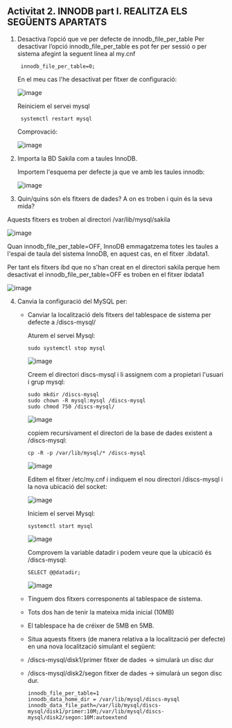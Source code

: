 ## Activitat 2. INNODB part I. REALITZA ELS SEGÜENTS APARTATS
1. Desactiva l’opció que ve per defecte de innodb_file_per_table
    Per desactivar l’opció innodb_file_per_table es pot fer per sessió o per sistema afegint la seguent línea al my.cnf
        
        innodb_file_per_table=0;
    En el meu cas l'he desactivat per fitxer de configuració:
    
    ![image](https://user-images.githubusercontent.com/61474562/161381390-c0b58909-d299-41db-acd5-3185369f5ab8.png)
    
    Reiniciem el servei mysql
    
        systemctl restart mysql
        
    Comprovació:
    
    ![image](https://user-images.githubusercontent.com/61474562/161381496-87184314-a7de-45e8-903e-25d6918d1ed2.png)


2. Importa la BD Sakila com a taules InnoDB. 
    
    Importem l'esquema per defecte ja que ve amb les taules innodb:
    
    ![image](https://user-images.githubusercontent.com/61474562/158664448-a3c5b17c-017a-4dd4-bc51-0438546d39c4.png)


3.    Quin/quins són els fitxers de dades? A on es troben i quin és la seva mida?
   
   Aquests fitxers es troben al directori /var/lib/mysql/sakila
    
   ![image](https://user-images.githubusercontent.com/61474562/161381582-291f091a-20f0-4483-b179-fdbd5efbdc73.png)
   
   Quan innodb_file_per_table=OFF, InnoDB emmagatzema totes les taules a l'espai de taula del sistema InnoDB, en aquest cas, en el fitxer .ibdata1.
   
   Per tant els fitxers ibd que no s'han creat en el directori sakila perque hem desactivat el innodb_file_per_table=OFF es troben en el fitxer ibdata1
   
   ![image](https://user-images.githubusercontent.com/61474562/161381773-24593c38-d255-418d-be38-ca99b5e2d368.png)

   
4.    Canvia la configuració del MySQL per:
      - Canviar la localització dels fitxers del tablespace de sistema per defecte a /discs-mysql/
        
        Aturem el servei Mysql:
        
            sudo systemctl stop mysql
        
        ![image](https://user-images.githubusercontent.com/61474562/161381920-9e159cf2-c08c-4ae8-9fb3-eab7d6fc44e9.png)
        
        Creem el directori discs-mysql i li assignem com a propietari l'usuari i grup mysql:
        
            sudo mkdir /discs-mysql
            sudo chown -R mysql:mysql /discs-mysql
            sudo chmod 750 /discs-mysql/

        ![image](https://user-images.githubusercontent.com/61474562/161381973-3b752839-2326-4aab-8948-42436846b5de.png)
        
        copiem recursivament el directori de la base de dades existent a /discs-mysql:
        
            cp -R -p /var/lib/mysql/* /discs-mysql
        
        ![image](https://user-images.githubusercontent.com/61474562/161382006-09230d5b-c316-46c4-b053-57aa076e069a.png)
        
        Editem el fitxer /etc/my.cnf i indiquem el nou directori /discs-mysql i la nova ubicació del socket:
        
        ![image](https://user-images.githubusercontent.com/61474562/161382289-f51a87d5-7ab3-4362-8778-3a4bd9b6ec9d.png)
        
        Iniciem el servei Mysql:
        
            systemctl start mysql

        ![image](https://user-images.githubusercontent.com/61474562/161382310-d44d9bb4-1cce-47b2-a21d-9e1df8de2a16.png)
        
        Comprovem la variable datadir i podem veure que la ubicació és /discs-mysql:
        
            SELECT @@datadir;

        ![image](https://user-images.githubusercontent.com/61474562/161382328-d6bdf703-2ad9-4c59-aa72-9d37b948b9b2.png)
        
      - Tinguem dos fitxers corresponents al tablespace de sistema.
      - Tots dos han de tenir la mateixa mida inicial (10MB) 
      - El tablespace ha de créixer de 5MB en 5MB.
      - Situa aquests fitxers (de manera relativa a la localització per defecte) en una nova localització simulant el següent:
      - /discs-mysql/disk1/primer fitxer de dades → simularà un disc dur
      - /discs-mysql/disk2/segon fitxer de dades → simularà un segon disc dur.
        
            innodb_file_per_table=1
            innodb_data_home_dir = /var/lib/mysql/discs-mysql
            innodb_data_file_path=/var/lib/mysql/discs-mysql/disk1/primer:10M;/var/lib/mysql/discs-mysql/disk2/segon:10M:autoextend


